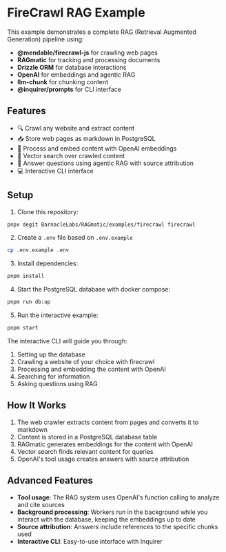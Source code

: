 # FireCrawl RAG Example

This example demonstrates a complete RAG (Retrieval Augmented Generation) pipeline using:

- **@mendable/firecrawl-js** for crawling web pages
- **RAGmatic** for tracking and processing documents
- **Drizzle ORM** for database interactions
- **OpenAI** for embeddings and agentic RAG
- **llm-chunk** for chunking content
- **@inquirer/prompts** for CLI interface

## Features

- 🔍 Crawl any website and extract content
- 📥 Store web pages as markdown in PostgreSQL
- 🧠 Process and embed content with OpenAI embeddings
- 🔎 Vector search over crawled content
- 🤖 Answer questions using agentic RAG with source attribution
- 💻 Interactive CLI interface

## Setup

1. Clone this repository:

```bash
pnpx degit BarnacleLabs/RAGmatic/examples/firecrawl firecrawl
```

2. Create a `.env` file based on `.env.example`

```bash
cp .env.example .env
```

3. Install dependencies:

```bash
pnpm install
```

4. Start the PostgreSQL database with docker compose:

```bash
pnpm run db:up
```

5. Run the interactive example:

```bash
pnpm start
```

The interactive CLI will guide you through:

1. Setting up the database
2. Crawling a website of your choice with firecrawl
3. Processing and embedding the content with OpenAI
4. Searching for information
5. Asking questions using RAG

## How It Works

1. The web crawler extracts content from pages and converts it to markdown
2. Content is stored in a PostgreSQL database table
3. RAGmatic generates embeddings for the content with OpenAI
4. Vector search finds relevant content for queries
5. OpenAI's tool usage creates answers with source attribution

## Advanced Features

- **Tool usage**: The RAG system uses OpenAI's function calling to analyze and cite sources
- **Background processing**: Workers run in the background while you interact with the database, keeping the embeddings up to date
- **Source attribution**: Answers include references to the specific chunks used
- **Interactive CLI**: Easy-to-use interface with Inquirer
